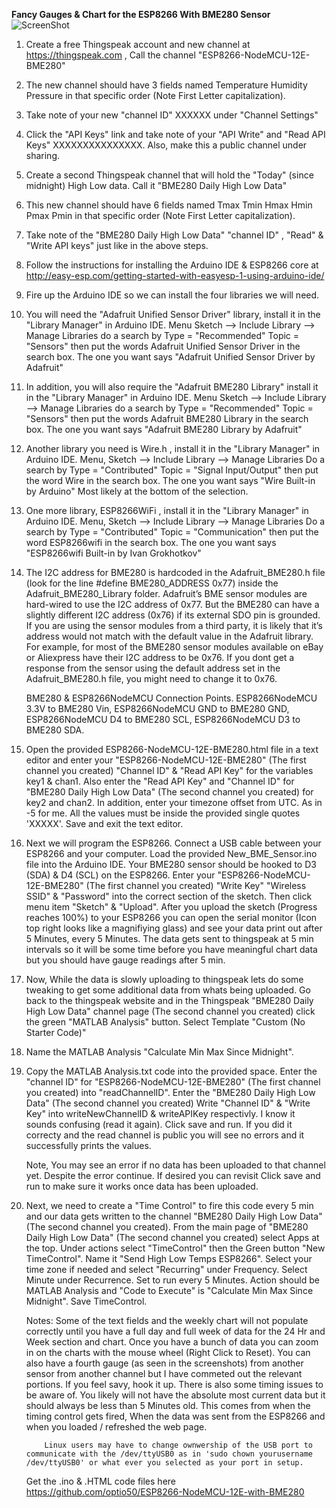  **Fancy Gauges & Chart for the ESP8266 With BME280 Sensor**
 ![ScreenShot](https://github.com/optio50/ESP8266-NodeMCU-12E-with-BME280/blob/master/1%20Week%20Chart.png?raw=true "1 Week Chart")
 

 1. Create a free Thingspeak account and new channel at https://thingspeak.com , Call the channel "ESP8266-NodeMCU-12E-BME280"

 2. The new channel should have 3 fields named Temperature Humidity Pressure in that specific order (Note First Letter capitalization).

 3. Take note of your new "channel ID" XXXXXX under "Channel Settings"

 4. Click the "API Keys" link and take note of your "API Write" and "Read API Keys" XXXXXXXXXXXXXXX. Also, make this a public channel under sharing.

 5. Create a second Thingspeak channel that will hold the "Today" (since midnight) High Low data. Call it "BME280 Daily High Low Data"

 6. This new channel should have 6 fields named Tmax Tmin Hmax Hmin Pmax Pmin in that specific order (Note First Letter capitalization). 

 7. Take note of the "BME280 Daily High Low Data" "channel ID" , "Read" & "Write API keys" just like in the above steps.

 8. Follow the instructions for installing the Arduino IDE & ESP8266 core at http://easy-esp.com/getting-started-with-easyesp-1-using-arduino-ide/

 9. Fire up the Arduino IDE so we can install the four libraries we will need.

10. You will need the "Adafruit Unified Sensor Driver" library, install it in the "Library Manager" in Arduino IDE. Menu Sketch --> Include Library --> Manage Libraries
	do a search by Type = "Recommended" Topic = "Sensors" then put the words Adafruit Unified Sensor Driver in the search box. The one you want says "Adafruit Unified Sensor Driver by Adafruit"

11. In addition, you will also require the "Adafruit BME280 Library" install it in the "Library Manager" in Arduino IDE. Menu Sketch --> Include Library --> Manage Libraries
	do a search by Type = "Recommended" Topic = "Sensors" then put the words Adafruit BME280 Library in the search box. The one you want says "Adafruit BME280 Library by Adafruit"

12. Another library you need is Wire.h , install it in the "Library Manager" in Arduino IDE. Menu, Sketch --> Include Library --> Manage Libraries
	Do a search by Type = "Contributed" Topic = "Signal Input/Output" then put the word Wire in the search box. The one you want says "Wire Built-in by Arduino"
	Most likely at the bottom of the selection.

13. One more library, ESP8266WiFi , install it in the "Library Manager" in Arduino IDE. Menu, Sketch --> Include Library --> Manage Libraries
	Do a search by Type = "Contributed" Topic = "Communication" then put the word ESP8266wifi in the search box. The one you want says "ESP8266wifi Built-in by Ivan Grokhotkov"

14. The I2C address for BME280 is hardcoded in the Adafruit_BME280.h file (look for the line #define BME280_ADDRESS  0x77) inside the Adafruit_BME280_Library folder.
    Adafruit’s BME sensor modules are hard-wired to use the I2C address of 0x77. But the BME280 can have a slightly different I2C address (0x76) if its external SDO pin is grounded.
    If you are using the sensor modules from a third party, it is likely that it’s address would not match with the default value in the Adafruit library.
    For example, for most of the BME280 sensor modules available on eBay or Aliexpress have their I2C address to be 0x76.
    If you dont get a response from the sensor using the default address set in the Adafruit_BME280.h file, you might need to change it to 0x76.

    BME280 & ESP8266NodeMCU Connection Points. ESP8266NodeMCU 3.3V to BME280 Vin,  ESP8266NodeMCU GND to BME280 GND, ESP8266NodeMCU D4 to BME280 SCL, ESP8266NodeMCU D3 to BME280 SDA.
	
15. Open the provided ESP8266-NodeMCU-12E-BME280.html file in a text editor and enter your "ESP8266-NodeMCU-12E-BME280" (The first channel you created) "Channel ID" & "Read API Key" for
    the variables key1 & chan1.
    Also enter the "Read API Key" and "Channel ID" for "BME280 Daily High Low Data" (The second channel you created) for key2 and chan2. In addition, enter your timezone offset from UTC.
    As in -5 for me. All the values must be inside the provided single quotes 'XXXXX'. Save and exit the text editor.

16. Next we will program the ESP8266. Connect a USB cable between your ESP8266 and your computer.
    Load the provided New_BME_Sensor.ino file into the Arduino IDE. Your BME280 sensor should be hooked to D3 (SDA) & D4 (SCL) on the ESP8266.
    Enter your "ESP8266-NodeMCU-12E-BME280" (The first channel you created) "Write Key" "Wireless SSID" & "Password" into the correct section of the sketch.
    Then click menu item "Sketch" &  "Upload". After you upload the sketch (Progress reaches 100%) to your ESP8266 you can open the serial monitor (Icon top right looks like a magnifiying glass)
    and see your data print out after 5 Minutes, every 5 Minutes.
    The data gets sent to thingspeak at 5 min intervals so it will be some time before you have meaningful chart data but you should have gauge readings after 5 min.

17. Now, While the data is slowly uploading to thingspeak lets do some tweaking to get some additional data from whats being uploaded. Go back to the thingspeak website and in the
    Thingspeak "BME280 Daily High Low Data" channel page (The second channel you created) click the green "MATLAB Analysis" button. Select Template "Custom (No Starter Code)"

18. Name the MATLAB Analysis "Calculate Min Max Since Midnight".

19. Copy the MATLAB Analysis.txt code into the provided space. Enter the "channel ID" for "ESP8266-NodeMCU-12E-BME280" (The first channel you created) into "readChannelID".
    Enter the "BME280 Daily High Low Data" (The second channel you created) Write "Channel ID" & "Write Key" into writeNewChannelID & writeAPIKey respectivly.
    I know it sounds confusing (read it again). Click save and run. If you did it correcty and the read channel is public you will see no errors and it successfully prints the values.
    
    Note, You may see an error if no data has been uploaded to that channel yet. Despite the error continue. If desired you can revisit Click save and run to make sure it works
    once data has been uploaded.

20. Next, we need to create a "Time Control" to fire this code every 5 min and our data gets written to the channel "BME280 Daily High Low Data" (The second channel you created).
    From the main page of "BME280 Daily High Low Data" (The second channel you created) select Apps at the top. Under actions select "TimeControl" then the Green button "New TimeControl".
    Name it "Send High Low Temps ESP8266". Select your time zone if needed and select "Recurring" under Frequency.
    Select Minute under Recurrence. Set to run every 5 Minutes. Action should be MATLAB Analysis and "Code to Execute" is "Calculate Min Max Since Midnight".
    Save TimeControl.




    

    Notes: Some of the text fields and the weekly chart will not populate correctly until you have a full day and full week of data for the 24 Hr and Week section and chart.
            Once you have a bunch of data you can zoom in on the charts with the mouse wheel (Right Click to Reset).
            You can also have a fourth gauge (as seen in the screenshots) from another sensor from another channel but I have commeted out the relevant portions. If you feel savy, hook it up.
            There is also some timing issues to be aware of. You likely will not have the absolute most current data but it should always be less than 5 Minutes old.
            This comes from when the timing control gets fired, When the data was sent from the ESP8266 and when you loaded / refreshed the web page.
            
            

            Linux users may have to change ownwership of the USB port to communicate with the /dev/ttyUSB0 as in 'sudo chown yourusername /dev/ttyUSB0' or what ever you selected as your port in setup.
            

    Get the .ino & .HTML code files here https://github.com/optio50/ESP8266-NodeMCU-12E-with-BME280
